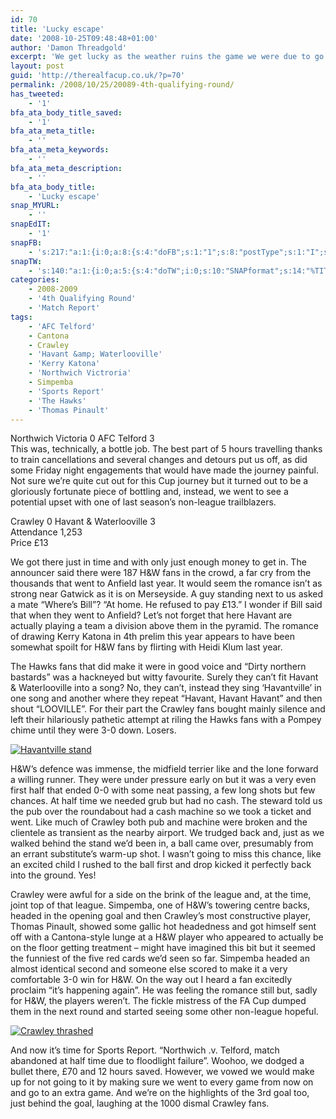 ```yaml
---
id: 70
title: 'Lucky escape'
date: '2008-10-25T09:48:48+01:00'
author: 'Damon Threadgold'
excerpt: 'We get lucky as the weather ruins the game we were due to go and see but failed, choosing instead to visit Crawley Town to see Havant take on the Sussex side.'
layout: post
guid: 'http://therealfacup.co.uk/?p=70'
permalink: /2008/10/25/20089-4th-qualifying-round/
has_tweeted:
    - '1'
bfa_ata_body_title_saved:
    - '1'
bfa_ata_meta_title:
    - ''
bfa_ata_meta_keywords:
    - ''
bfa_ata_meta_description:
    - ''
bfa_ata_body_title:
    - 'Lucky escape'
snap_MYURL:
    - ''
snapEdIT:
    - '1'
snapFB:
    - 's:217:"a:1:{i:0;a:8:{s:4:"doFB";s:1:"1";s:8:"postType";s:1:"I";s:10:"AttachPost";s:1:"2";s:10:"SNAPformat";s:15:"%EXCERPT% %URL%";s:9:"isAutoImg";s:1:"A";s:8:"imgToUse";s:0:"";s:9:"isAutoURL";s:1:"A";s:8:"urlToUse";s:0:"";}}";'
snapTW:
    - 's:140:"a:1:{i:0;a:5:{s:4:"doTW";i:0;s:10:"SNAPformat";s:14:"%TITLE% %SURL%";s:8:"attchImg";s:1:"0";s:9:"isAutoImg";s:1:"A";s:8:"imgToUse";s:0:"";}}";'
categories:
    - 2008-2009
    - '4th Qualifying Round'
    - 'Match Report'
tags:
    - 'AFC Telford'
    - Cantona
    - Crawley
    - 'Havant &amp; Waterlooville'
    - 'Kerry Katona'
    - 'Northwich Victroria'
    - Simpemba
    - 'Sports Report'
    - 'The Hawks'
    - 'Thomas Pinault'
---
```


Northwich Victoria 0 AFC Telford 3  
This was, technically, a bottle job. The best part of 5 hours travelling thanks to train cancellations and several changes and detours put us off, as did some Friday night engagements that would have made the journey painful. Not sure we’re quite cut out for this Cup journey but it turned out to be a gloriously fortunate piece of bottling and, instead, we went to see a potential upset with one of last season’s non-league trailblazers.

Crawley 0 Havant &amp; Waterlooville 3  
Attendance 1,253  
Price £13

We got there just in time and with only just enough money to get in. The announcer said there were 187 H&amp;W fans in the crowd, a far cry from the thousands that went to Anfield last year. It would seem the romance isn’t as strong near Gatwick as it is on Merseyside. A guy standing next to us asked a mate “Where’s Bill”? “At home. He refused to pay £13.” I wonder if Bill said that when they went to Anfield? Let’s not forget that here Havant are actually playing a team a division above them in the pyramid. The romance of drawing Kerry Katona in 4th prelim this year appears to have been somewhat spoilt for H&amp;W fans by flirting with Heidi Klum last year.

The Hawks fans that did make it were in good voice and “Dirty northern bastards” was a hackneyed but witty favourite. Surely they can’t fit Havant &amp; Waterlooville into a song? No, they can’t, instead they sing ‘Havantville’ in one song and another where they repeat “Havant, Havant Havant” and then shout “LOOVILLE”. For their part the Crawley fans bought mainly silence and left their hilariously pathetic attempt at riling the Hawks fans with a Pompey chime until they were 3-0 down. Losers.

<span style="color: #c0c0c0;">[![Havantville stand](http://lh5.ggpht.com/_3L4_Y2OBz2M/SlMZcXr0obI/AAAAAAAAACU/zPs_f6Wmrq4/s160-c/dsc01505.jpg)](http://lh5.ggpht.com/_3L4_Y2OBz2M/SlMZcXr0obI/AAAAAAAAACU/zPs_f6Wmrq4/dsc01505.jpg?imgmax=640)</span>

H&amp;W’s defence was immense, the midfield terrier like and the lone forward a willing runner. They were under pressure early on but it was a very even first half that ended 0-0 with some neat passing, a few long shots but few chances. At half time we needed grub but had no cash. The steward told us the pub over the roundabout had a cash machine so we took a ticket and went. Like much of Crawley both pub and machine were broken and the clientele as transient as the nearby airport. We trudged back and, just as we walked behind the stand we’d been in, a ball came over, presumably from an errant substitute’s warm-up shot. I wasn’t going to miss this chance, like an excited child I rushed to the ball first and drop kicked it perfectly back into the ground. Yes!

Crawley were awful for a side on the brink of the league and, at the time, joint top of that league. Simpemba, one of H&amp;W’s towering centre backs, headed in the opening goal and then Crawley’s most constructive player, Thomas Pinault, showed some gallic hot headedness and got himself sent off with a Cantona-style lunge at a H&amp;W player who appeared to actually be on the floor getting treatment – might have imagined this bit but it seemed the funniest of the five red cards we’d seen so far. Simpemba headed an almost identical second and someone else scored to make it a very comfortable 3-0 win for H&amp;W. On the way out I heard a fan excitedly proclaim “it’s happening again”. He was feeling the romance still but, sadly for H&amp;W, the players weren’t. The fickle mistress of the FA Cup dumped them in the next round and started seeing some other non-league hopeful.

[![Crawley thrashed](http://lh5.ggpht.com/_3L4_Y2OBz2M/SlMZcruTDvI/AAAAAAAAACY/3PTSX6Yxyhs/s160-c/dsc01507.jpg)](http://lh5.ggpht.com/_3L4_Y2OBz2M/SlMZcruTDvI/AAAAAAAAACY/3PTSX6Yxyhs/dsc01507.jpg?imgmax=640)

And now it’s time for Sports Report. “Northwich .v. Telford, match abandoned at half time due to floodlight failure”. Woohoo, we dodged a bullet there, £70 and 12 hours saved. However, we vowed we would make up for not going to it by making sure we went to every game from now on and go to an extra game. And we’re on the highlights of the 3rd goal too, just behind the goal, laughing at the 1000 dismal Crawley fans.